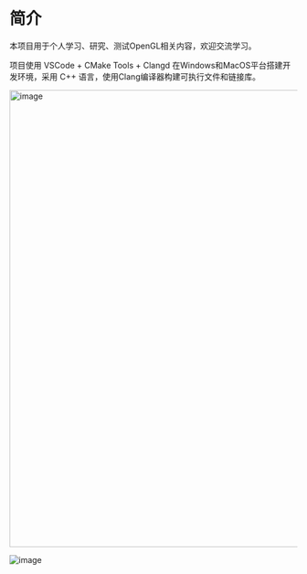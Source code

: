 # 简介

本项目用于个人学习、研究、测试OpenGL相关内容，欢迎交流学习。

项目使用 VSCode + CMake Tools + Clangd 在Windows和MacOS平台搭建开发环境，采用 C++ 语言，使用Clang编译器构建可执行文件和链接库。

<img width="800" alt="image" src="https://github.com/user-attachments/assets/59135f7d-25d6-4730-a4b3-9714ffc4f280">

![image](https://github.com/user-attachments/assets/98011122-c86f-41f3-9b1c-778215eab325)
